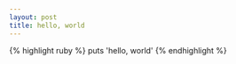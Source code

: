 ```yaml
---
layout: post
title: hello, world
---
```


{% highlight ruby %}
puts 'hello, world'
{% endhighlight %}